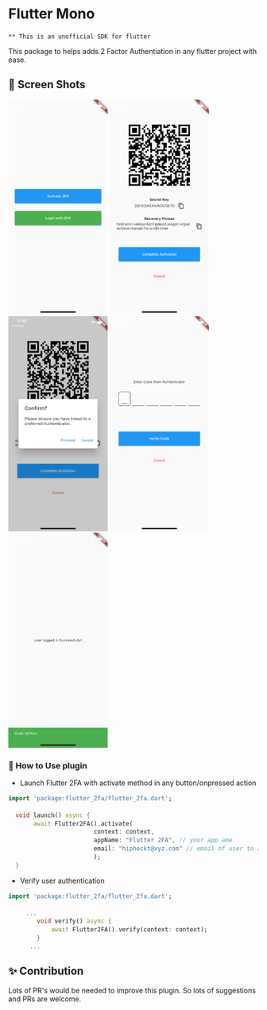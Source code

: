 # Flutter Mono

`** This is an unofficial SDK for flutter`

This package to helps adds 2 Factor Authentiation in any flutter project with ease.

## 📸 Screen Shots

<p float="left">
<img src="https://github.com/Hipheckts/Flutter-2FA/blob/master/sc_1.png" width="200">
<img src="https://github.com/Hipheckts/Flutter-2FA/blob/master/sc_2.png" width="200">
<img src="https://github.com/Hipheckts/Flutter-2FA/blob/master/sc_3.png" width="200">
<img src="https://github.com/Hipheckts/Flutter-2FA/blob/master/sc_4.png" width="200">
<img src="https://github.com/Hipheckts/Flutter-2FA/blob/master/sc_5.png" width="200">
</p>

### 🚀 How to Use plugin

- Launch Flutter 2FA with activate method in any button/onpressed action

```dart
import 'package:flutter_2fa/flutter_2fa.dart';

  void launch() async {
       await Flutter2FA().activate(
                        context: context,
                        appName: "Flutter 2FA", // your app ame
                        email: "hipheckt@xyz.com" // email of user to authenticate
                        );
  }
```

- Verify user authentication

```dart
import 'package:flutter_2fa/flutter_2fa.dart';

     ...
        void verify() async {
            await Flutter2FA().verify(context: context);
        }
      ...

```

## ✨ Contribution

Lots of PR's would be needed to improve this plugin. So lots of suggestions and PRs are welcome.
